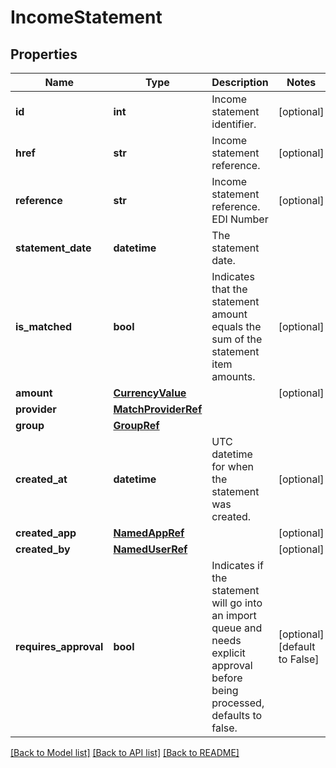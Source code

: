 # IncomeStatement

## Properties
Name | Type | Description | Notes
------------ | ------------- | ------------- | -------------
**id** | **int** | Income statement identifier. | [optional] 
**href** | **str** | Income statement reference. | [optional] 
**reference** | **str** | Income statement reference. EDI Number | [optional] 
**statement_date** | **datetime** | The statement date. | 
**is_matched** | **bool** | Indicates that the statement amount equals the sum of the statement item amounts. | [optional] 
**amount** | [**CurrencyValue**](CurrencyValue.md) |  | [optional] 
**provider** | [**MatchProviderRef**](MatchProviderRef.md) |  | 
**group** | [**GroupRef**](GroupRef.md) |  | 
**created_at** | **datetime** | UTC datetime for when the statement was created. | [optional] 
**created_app** | [**NamedAppRef**](NamedAppRef.md) |  | [optional] 
**created_by** | [**NamedUserRef**](NamedUserRef.md) |  | [optional] 
**requires_approval** | **bool** | Indicates if the statement will go into an import queue and needs explicit approval before being processed, defaults to false. | [optional] [default to False]

[[Back to Model list]](../README.md#documentation-for-models) [[Back to API list]](../README.md#documentation-for-api-endpoints) [[Back to README]](../README.md)

